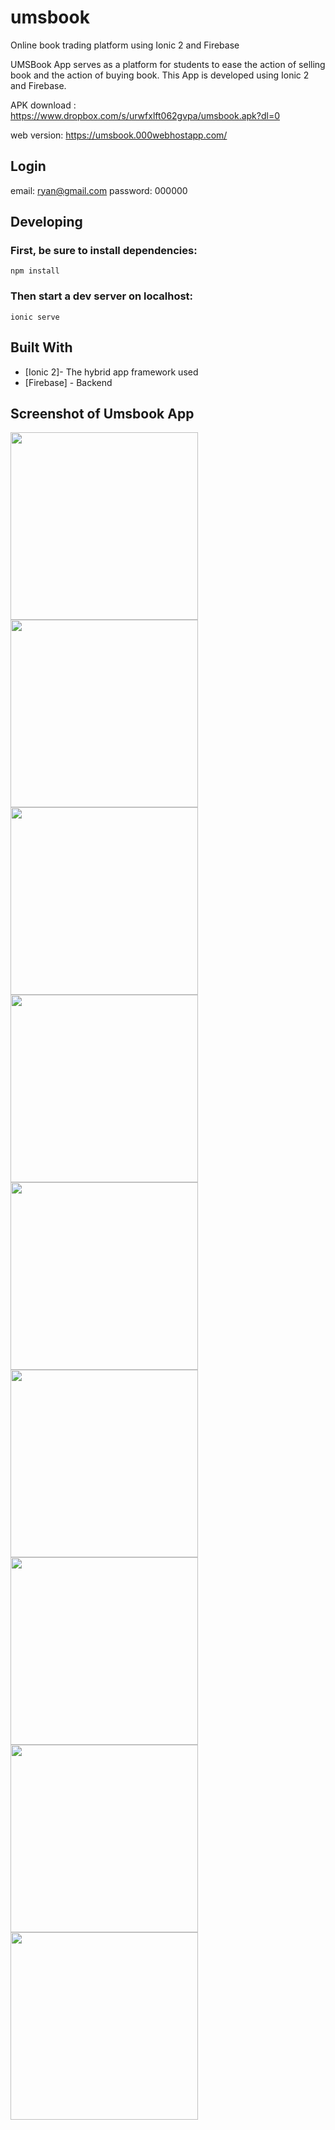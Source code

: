 # umsbook
Online book trading platform using Ionic 2 and Firebase

UMSBook App serves as a platform for students to ease the action of selling book and the action of buying book. This App is developed using Ionic 2 and Firebase.

APK download : https://www.dropbox.com/s/urwfxlft062gvpa/umsbook.apk?dl=0

web version: https://umsbook.000webhostapp.com/

## Login
email: ryan@gmail.com
password: 000000

## Developing

### First, be sure to install dependencies:

```
npm install 
```

### Then start a dev server on localhost:

```
ionic serve 
```

## Built With

* [Ionic 2]- The hybrid app framework used
* [Firebase] - Backend


## Screenshot of Umsbook App

<img src="https://github.com/chenlitchian/umsbook/blob/master/screenshot/usecase.png" width="300">

<img src="https://github.com/chenlitchian/umsbook/blob/master/screenshot/login.png" width="300">

<img src="https://github.com/chenlitchian/umsbook/blob/master/screenshot/home.png" width="300">

<img src="https://github.com/chenlitchian/umsbook/blob/master/screenshot/user.png" width="300">

<img src="https://github.com/chenlitchian/umsbook/blob/master/screenshot/book.png" width="300">

<img src="https://github.com/chenlitchian/umsbook/blob/master/screenshot/search.png" width="300">

<img src="https://github.com/chenlitchian/umsbook/blob/master/screenshot/wishlist.png" width="300">

<img src="https://github.com/chenlitchian/umsbook/blob/master/screenshot/chat.png" width="300">

<img src="https://github.com/chenlitchian/umsbook/blob/master/screenshot/add.png" width="300">


